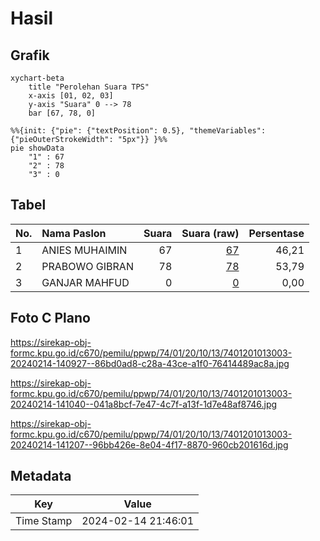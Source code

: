 # Hasil

## Grafik

```mermaid
xychart-beta
    title "Perolehan Suara TPS"
    x-axis [01, 02, 03]
    y-axis "Suara" 0 --> 78
    bar [67, 78, 0]
```

```mermaid
%%{init: {"pie": {"textPosition": 0.5}, "themeVariables": {"pieOuterStrokeWidth": "5px"}} }%%
pie showData
    "1" : 67
    "2" : 78
    "3" : 0
```

## Tabel

| No. | Nama Paslon    | Suara | Suara (raw) | Persentase |
|:--- |:-------------- | -----:| -----------:| ----------:|
| 1   | ANIES MUHAIMIN | 67    | [67][p-1]   | 46,21      |
| 2   | PRABOWO GIBRAN | 78    | [78][p-2]   | 53,79      |
| 3   | GANJAR MAHFUD  | 0     | [0][p-3]    | 0,00       |


[p-1]: https://github.com/gigit-pemilu/pemilu-2024-74-sulawesi-tenggara/blob/main/pilpres/hitung-suara/sub/74-sulawesi-tenggara/sub/01-kolaka/sub/20-samaturu/sub/1013-tonganapo/sub/003-tps/sub/paslon-1.txt
[p-2]: https://github.com/gigit-pemilu/pemilu-2024-74-sulawesi-tenggara/blob/main/pilpres/hitung-suara/sub/74-sulawesi-tenggara/sub/01-kolaka/sub/20-samaturu/sub/1013-tonganapo/sub/003-tps/sub/paslon-2.txt
[p-3]: https://github.com/gigit-pemilu/pemilu-2024-74-sulawesi-tenggara/blob/main/pilpres/hitung-suara/sub/74-sulawesi-tenggara/sub/01-kolaka/sub/20-samaturu/sub/1013-tonganapo/sub/003-tps/sub/paslon-3.txt

## Foto C Plano

https://sirekap-obj-formc.kpu.go.id/c670/pemilu/ppwp/74/01/20/10/13/7401201013003-20240214-140927--86bd0ad8-c28a-43ce-a1f0-76414489ac8a.jpg

https://sirekap-obj-formc.kpu.go.id/c670/pemilu/ppwp/74/01/20/10/13/7401201013003-20240214-141040--041a8bcf-7e47-4c7f-a13f-1d7e48af8746.jpg

https://sirekap-obj-formc.kpu.go.id/c670/pemilu/ppwp/74/01/20/10/13/7401201013003-20240214-141207--96bb426e-8e04-4f17-8870-960cb201616d.jpg


## Metadata

| Key        | Value               |
| ---------- | ------------------- |
| Time Stamp | 2024-02-14 21:46:01 |



